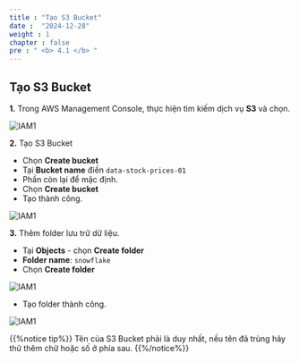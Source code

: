 ```yaml
---
title : "Tạo S3 Bucket"
date :  "2024-12-28"
weight : 1 
chapter : false
pre : " <b> 4.1 </b> "
---
```


## Tạo S3 Bucket

**1.** Trong AWS Management Console, thực hiện tìm kiếm dịch vụ **S3** và chọn.

![IAM1](https://vuthibichngoc.github.io/workshop_awsfcj_2024/images/4.s3/4.1.1.png)

**2.** Tạo S3 Bucket

- Chọn **Create bucket**
- Tại **Bucket name** điền ``` data-stock-prices-01 ```
- Phần còn lại để mặc định.
- Chọn **Create bucket**
- Tạo thành công.

![IAM1](https://vuthibichngoc.github.io/workshop_awsfcj_2024/images/4.s3/4.1.2.png)

**3.** Thêm folder lưu trữ dữ liệu.

- Tại **Objects** - chọn **Create folder**
- **Folder name**: ``` snowflake ```
- Chọn **Create folder**

![IAM1](https://vuthibichngoc.github.io/workshop_awsfcj_2024/images/4.s3/4.1.3.png)

- Tạo folder thành công.

![IAM1](https://vuthibichngoc.github.io/workshop_awsfcj_2024/images/4.s3/4.1.4.png)

{{%notice tip%}}
Tên của S3 Bucket phải là duy nhất, nếu tên đã trùng hãy thử thêm chữ hoặc số ở phía sau.
{{%/notice%}}
